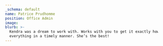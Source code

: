 ```yaml
---
_schema: default
name: Patrice Prudhomme
position: Office Admin
image:
blurb: >-
  Kendra was a dream to work with. Works with you to get it exactly how you need
  everything in a timely manner. She’s the best!
---
```

